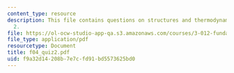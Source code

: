 ```yaml
---
content_type: resource
description: This file contains questions on structures and thermodynamics in quiz
  2.
file: https://ol-ocw-studio-app-qa.s3.amazonaws.com/courses/3-012-fundamentals-of-materials-science-fall-2005/f9a32d14208b7e7cfd91bd5573625bd0_f04_quiz2.pdf
file_type: application/pdf
resourcetype: Document
title: f04_quiz2.pdf
uid: f9a32d14-208b-7e7c-fd91-bd5573625bd0
---
```

